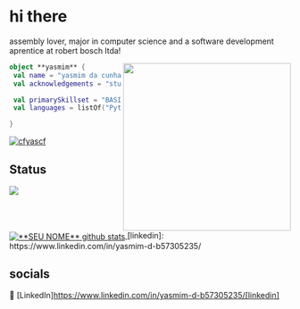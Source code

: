 # hi there

assembly lover, 
major in computer science and a software development aprentice at robert bosch ltda!

<img align="right" width="300" src="https://i2.wp.com/allhtaccess.info/wp-content/uploads/2018/03/programming.gif?fit=1281%2C716&ssl=1" />

```kotlin
object **yasmim** {
 val name = "yasmim da cunha freitas"
 val acknowledgements = "student"

 val primarySkillset = "BASIC SKILLS"
 val languages = listOf("Python", "C", "Assembly", "MySQL", "Web")

}
```

[![cfyascf](https://github-readme-stats.vercel.app/api?username=iuricode&theme=radical)](https://github.com/anuraghazra/github-readme-stats)

## Status

<a href="https://github.com/Gurupreet">
  <img align="center" src="https://github-readme-stats.vercel.app/api/top-langs/?username=vanessaswerts&theme=dracula&hide_langs_below=1" />
</a>

<a href="https://github.com/Gurupreet">
 <img align="center" src="https://github-readme-stats.vercel.app/api?username=vanessaswerts&show_icons=true&theme=dracula&line_height=27" alt="**SEU NOME** github stats"/>
</a>
[linkedin]: https://www.linkedin.com/in/yasmim-d-b57305235/

<br>

## socials

👔 [LinkedIn]https://www.linkedin.com/in/yasmim-d-b57305235/[linkedin]
